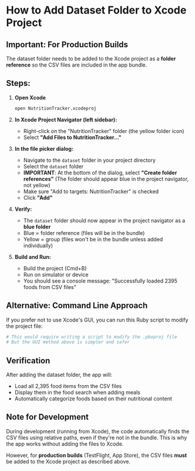 # How to Add Dataset Folder to Xcode Project

## Important: For Production Builds

The dataset folder needs to be added to the Xcode project as a **folder reference** so the CSV files are included in the app bundle.

## Steps:

1. **Open Xcode**
   ```bash
   open NutritionTracker.xcodeproj
   ```

2. **In Xcode Project Navigator (left sidebar):**
   - Right-click on the "NutritionTracker" folder (the yellow folder icon)
   - Select **"Add Files to NutritionTracker..."**

3. **In the file picker dialog:**
   - Navigate to the `dataset` folder in your project directory
   - Select the `dataset` folder
   - **IMPORTANT**: At the bottom of the dialog, select **"Create folder references"** 
     (The folder should appear blue in the project navigator, not yellow)
   - Make sure "Add to targets: NutritionTracker" is checked
   - Click **"Add"**

4. **Verify:**
   - The `dataset` folder should now appear in the project navigator as a **blue folder**
   - Blue = folder reference (files will be in the bundle)
   - Yellow = group (files won't be in the bundle unless added individually)

5. **Build and Run:**
   - Build the project (Cmd+B)
   - Run on simulator or device
   - You should see a console message: "Successfully loaded 2395 foods from CSV files"

## Alternative: Command Line Approach

If you prefer not to use Xcode's GUI, you can run this Ruby script to modify the project file:

```bash
# This would require writing a script to modify the .pbxproj file
# But the GUI method above is simpler and safer
```

## Verification

After adding the dataset folder, the app will:
- Load all 2,395 food items from the CSV files
- Display them in the food search when adding meals
- Automatically categorize foods based on their nutritional content

## Note for Development

During development (running from Xcode), the code automatically finds the CSV files using relative paths, even if they're not in the bundle. This is why the app works without adding the files to Xcode.

However, for **production builds** (TestFlight, App Store), the CSV files **must** be added to the Xcode project as described above.
